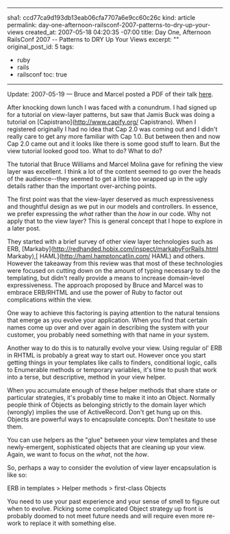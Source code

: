 ----- 
sha1: ccd77ca9d193db13eab06cfa7707a6e9cc60c26c
kind: article
permalink: day-one-afternoon-railsconf-2007-patterns-to-dry-up-your-views
created_at: 2007-05-18 04:20:35 -07:00
title: Day One, Afternoon RailsConf 2007 -- Patterns to DRY Up Your Views
excerpt: ""
original_post_id: 5
tags: 
- ruby
- rails
- railsconf
toc: true
-----
Update: 2007-05-19 &mdash; Bruce and Marcel posted a PDF of their talk [here](http://codefluency.com/assets/2007/5/18/VisForVexing.pdf).

After knocking down lunch I was faced with a conundrum. I had signed up for a tutorial on view-layer patterns, but saw that Jamis Buck was doing a tutorial on [Capistrano](http://www.capify.org/ Capistrano). When I registered originally I had no idea that Cap 2.0 was coming out and I didn't really care to get any more familiar with Cap 1.0. But between then and now Cap 2.0 came out and it looks like there is some good stuff to learn. But the view tutorial looked good too. What to do? What to do?

The tutorial that Bruce Williams and Marcel Molina gave for refining the view layer was excellent. I think a lot of the content seemed to go over the heads of the audience--they seemed to get a little too wrapped up in the ugly details rather than the important over-arching points.

The first point was that the view-layer deserved as much expressiveness and thoughtful design as we put in our models and controllers. In essence, we prefer expressing the _what_ rather than the _how_ in our code. Why not apply that to the view layer? This is general concept that I hope to explore in a later post.

They started with a brief survey of other view layer technologies such as ERB, [Markaby](http://redhanded.hobix.com/inspect/markabyForRails.html Markaby),[ HAML](http://haml.hamptoncatlin.com/ HAML) and others. However the takeaway from this review was that most of these technologies were focused on cutting down on the amount of typing necessary to do the templating, but didn't really provide a means to increase domain-level expressiveness. The approach proposed by Bruce and Marcel was to embrace ERB/RHTML and use the power of Ruby to factor out complications within the view.

One way to achieve this factoring is paying attention to the natural tensions that emerge as you evolve your application. When you find that certain names come up over and over again in describing the system with your customer, you probably need something with that name in your system.

Another way to do this is to naturally evolve your view. Using regular ol' ERB in RHTML is probably a great way to start out. However once you start getting things in your templates like calls to finders, conditional logic, calls to Enumerable methods or temporary variables, it's time to push that work into a terse, but descriptive, method in your view helper.

When you accumulate enough of these helper methods that share state or particular strategies, it's probably time to make it into an Object. Normally people think of Objects as belonging strictly to the domain layer which (wrongly) implies the use of ActiveRecord. Don't get hung up on this. Objects are powerful ways to encapsulate concepts. Don't hesitate to use them.

You can use helpers as the "glue" between your view templates and these newly-emergent, sophisticated objects that are cleaning up your view. Again, we want to focus on the _what_, not the _how_.

So, perhaps a way to consider the evolution of view layer encapsulation is like so:

ERB in templates > Helper methods > first-class Objects

You need to use your past experience and your sense of smell to figure out when to evolve. Picking some complicated Object strategy up front is probably doomed to not meet future needs and will require even more re-work to replace it with something else.
